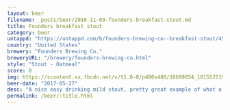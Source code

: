 ```yaml
---
layout: beer
filename: _posts/beer/2016-11-09-founders-breakfast-stout.md
title: Founders breakfast stout
category: beer
untappd: "https://untappd.com/b/founders-brewing-co--breakfast-stout/4589"
country: "United States"
brewery: "Founders Brewing Co."
breweryURL: "/brewery/founders-brewing-co.html"
style: "Stout - Oatmeal"
score: 8
img: https://scontent.xx.fbcdn.net/v/t1.0-0/p480x480/18699854_10155251933188745_4563438951415973541_n.jpg?_nc_cat=100&_nc_ht=scontent.xx&oh=dbcde03c255acb14b3f6e345f393ed41&oe=5C9FAB44
beer-date: "2017-05-27"
desc: "A nice easy drinking mild stout, pretty great example of what a stout should be"
permalink: /beer/:title.html
---
```

